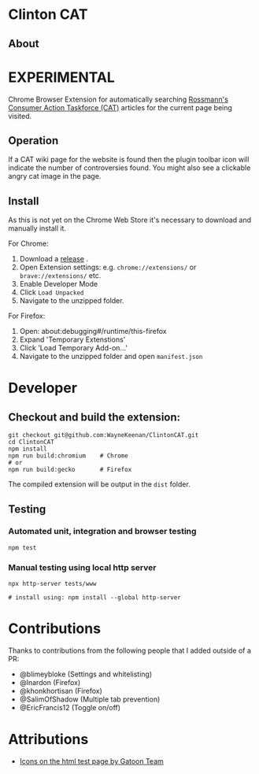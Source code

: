 # Clinton CAT

## About

# EXPERIMENTAL

Chrome Browser Extension for automatically
searching [Rossmann's Consumer Action Taskforce (CAT)](https://wiki.rossmanngroup.com/wiki/Mission_statement) articles
for the current page being visited.

## Operation

If a CAT wiki page for the website is found then the plugin toolbar icon will indicate the number of controversies found.
You might also see a clickable angry cat image in the page.

## Install

As this is not yet on the Chrome Web Store it's necessary to download and manually install it.

For Chrome:

1. Download a [release](https://github.com/WayneKeenan/ClintonCAT/releases) .
2. Open Extension settings: e.g. `chrome://extensions/`  or `brave://extensions/` etc.
3. Enable Developer Mode
4. Click `Load Unpacked`
5. Navigate to the unzipped folder.


For Firefox:

1. Open: about:debugging#/runtime/this-firefox
2. Expand 'Temporary Extenstions'
3. Click 'Load Temporary Add-on...'
4. Navigate to the unzipped folder and open `manifest.json`

# Developer

## Checkout and build the extension:

```shell
git checkout git@github.com:WayneKeenan/ClintonCAT.git
cd ClintonCAT
npm install
npm run build:chromium    # Chrome
# or
npm run build:gecko       # Firefox 
```

The compiled extension will be output in the `dist` folder.

## Testing

### Automated unit, integration and browser testing

```shell
npm test
```

### Manual testing using local http server

```shell
npx http-server tests/www 

# install using: npm install --global http-server
```

# Contributions

Thanks to contributions from the following people that I added outside of a PR:

- @blimeybloke  (Settings and whitelisting)
- @lnardon (Firefox)
- @khonkhortisan (Firefox)
- @SalimOfShadow (Multiple tab prevention)
- @EricFrancis12 (Toggle on/off)

# Attributions

- [Icons on the html test page by Gatoon Team](https://www.iconarchive.com/show/gartoon-devices-icons-by-gartoon-team.html)

